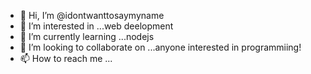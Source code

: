 - 👋 Hi, I’m @idontwanttosaymyname
- 👀 I’m interested in ...web deelopment
- 🌱 I’m currently learning ...nodejs
- 💞️ I’m looking to collaborate on ...anyone interested in programmiing!
- 📫 How to reach me ...

<!---
idontwanttosaymyname/idontwanttosaymyname is a ✨ special ✨ repository because its `README.md` (this file) appears on your GitHub profile.
You can click the Preview link to take a look at your changes.
--->
